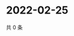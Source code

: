 # 2022-02-25

共 0 条

<!-- BEGIN WEIBO -->
<!-- 最后更新时间 Fri Feb 25 2022 01:15:26 GMT+0800 (China Standard Time) -->

<!-- END WEIBO -->
